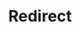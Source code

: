 ﻿---
layout: src/layouts/Redirect.astro
title: Redirect
redirect: https://yamldoc.liuyan.wang/docs/octopus-rest-api/octopus-cli/list-machines
pubDate:  2023-01-01
navSearch: false
navSitemap: false
navMenu: false
---
